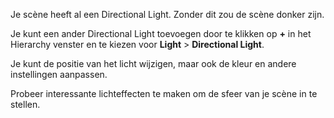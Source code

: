 Je scène heeft al een Directional Light. Zonder dit zou de scène donker zijn.

Je kunt een ander Directional Light toevoegen door te klikken op **+** in het Hierarchy venster en te kiezen voor **Light** > **Directional Light**.

Je kunt de positie van het licht wijzigen, maar ook de kleur en andere instellingen aanpassen.

Probeer interessante lichteffecten te maken om de sfeer van je scène in te stellen. 
